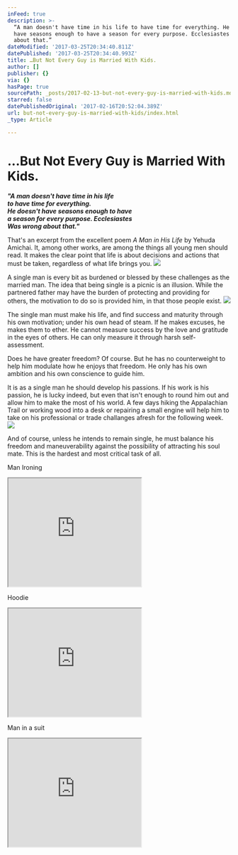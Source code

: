 ```yaml
---
inFeed: true
description: >-
  “A man doesn't have time in his life to have time for everything. He doesn't
  have seasons enough to have a season for every purpose. Ecclesiastes Was wrong
  about that.”
dateModified: '2017-03-25T20:34:40.811Z'
datePublished: '2017-03-25T20:34:40.993Z'
title: …But Not Every Guy is Married With Kids.
author: []
publisher: {}
via: {}
hasPage: true
sourcePath: _posts/2017-02-13-but-not-every-guy-is-married-with-kids.md
starred: false
datePublishedOriginal: '2017-02-16T20:52:04.389Z'
url: but-not-every-guy-is-married-with-kids/index.html
_type: Article

---
```

# ...But Not Every Guy is Married With Kids.

_**"A man doesn't have time in his life  
to have time for everything.  
He doesn't have seasons enough to have  
a season for every purpose. Ecclesiastes  
Was wrong about that."**_

That's an excerpt from the excellent poem _A Man in His Life_ by Yehuda Amichai. It, among other works, are among the things all young men should read. It makes the clear point that life is about decisions and actions that must be taken, regardless of what life brings you.
![](https://the-grid-user-content.s3-us-west-2.amazonaws.com/e39a65d0-7d08-42ac-8e05-5b4c6fc2441b.jpg)

A single man is every bit as burdened or blessed by these challenges as the married man. The idea that being single is a picnic is an illusion. While the partnered father may have the burden of protecting and providing for others, the motivation to do so is provided him, in that those people exist.
![](https://the-grid-user-content.s3-us-west-2.amazonaws.com/52a83a83-fa03-46b3-b3eb-4529800580e8.jpg)

The single man must make his life, and find success and maturity through his own motivation; under his own head of steam. If he makes excuses, he makes them to ether. He cannot measure success by the love and gratitude in the eyes of others. He can only measure it through harsh self-assessment.

Does he have greater freedom? Of course. But he has no counterweight to help him modulate how he enjoys that freedom. He only has his own ambition and his own conscience to guide him.

It is as a single man he should develop his passions. If his work is his passion, he is lucky indeed, but even that isn't enough to round him out and allow him to make the most of his world. A few days hiking the Appalachian Trail or working wood into a desk or repairing a small engine will help him to take on his professional or trade challanges afresh for the following week.
![](https://imgflo.herokuapp.com/graph/2b2431f8e7ba7b0/95184b24843201b63240e7a992299c76/croprotate.jpg?cropheight=3426&cropwidth=4904&degrees=0&input=https%3A%2F%2Fs3-us-west-2.amazonaws.com%2Fthe-grid-img%2Fp%2F9951dc6d9a6f3a243f620c09c929656abfedc806.jpg&x=30&y=0)

And of course, unless he intends to remain single, he must balance his freedom and maneuverability against the possibility of attracting his soul mate. This is the hardest and most critical task of all.

Man Ironing

<iframe src="https://the-grid.github.io/ed-userhtml/?g=eJxljtEKgjAYhV9leN9-XVNSTAyhq4heYa3pRrrJNpTevs3oIro88J3vnJs03qDOiofyFaoZklb0x0R6P7sKYF1X3I-KPy3mZoI50g7KoqBpVh7aa0qBlDQnGdnnJYWkOWlvlBaXD9kOE1NjrNbAGnTeTGhR7HcpDAVk7tUgfYSTpvvGrfd3i1vBvFpEYCejHTZ2gOAW2gkH99dO851jQHAaHnEeHW_zok1d" height="244" style=""></iframe>

Hoodie

<iframe src="https://the-grid.github.io/ed-userhtml/?g=eJxlztEKwiAYBeBXkd3P39kijTWCQZfRK5hzU9pUVDZ6-9ygi-jywDkf56FdcqgLqjfpjBqBdFDDpdAp-XgGWNcVD5ORr4Clm8Fv7Qic8ZoSSq53QuBQsYqfas6ONRStdl5NKsaKsgZEi277GC1G_OLZzqAfzKjTRhdt94377u-JDEoks6jcnZ2N2IURsq1sVBGe79LK0vZAMcknpNyMD6BKR-s" height="244" style=""></iframe>

Man in a suit

<iframe src="https://the-grid.github.io/ed-userhtml/?g=eJxlztEKgyAYBeBXke7n76xJRYtBsMuxV3BqKSsNlaK3nwW7GLs8cM7HeWoXHeq8kibWqOFIe9VfMx3jHGqAdV1xPxrx9li4Cea9HeBMqqJklyq_PQiFnDBWspJQWkDWcjmqDWu-rc7JBniL7sceLYb_-olP5tybQcddz9ruG4_d3xnhFY9mUak7ORuw8wMkW9mgAry2kxUnK4Fikm4IsRsfqjhJVA" height="244" style=""></iframe>
